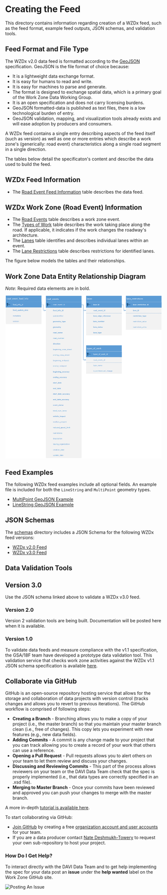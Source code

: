 # Creating the Feed
This directory contains information regarding creation of a WZDx feed, such as the feed format, example feed outputs, JSON schemas, and validation tools.

## Feed Format and File Type

The WZDx v2.0 data feed is formatted according to the [GeoJSON](https://geojson.org/) specification. GeoJSON is the file format of choice because:
- It is a lightweight data exchange format.
- It is easy for humans to read and write.
- It is easy for machines to parse and generate.
- The format is designed to exchange spatial data, which is a primary goal of the Work Zone Data Working Group.
- It is an open specification and does not carry licensing burdens.
- GeoJSON formatted-data is published as text files, there is a low technological burden of entry.
- GeoJSON validation, mapping, and visualization tools already exists and will ease adoption by producers and consumers.

A WZDx feed contains a single entry describing aspects of the feed itself (such as version) as well as one or more entries which describe a work zone's (generically: road event) characteristics along a single road segment in a single direction. 

The tables below detail the specificaton's content and describe the data used to build the feed.

## WZDx Feed Information

- The [Road Event Feed Information](/spec-content/data-tables/road_event_feed_info.md) table describes the data feed.

## WZDx Work Zone (Road Event) Information

- The [Road Events](/spec-content/data-tables/road_events.md) table describes a work zone event.
- The [Types of Work](/spec-content/data-tables/types_of_work.md) table describes the work taking place along the road.  If applicable, it indicates if the work changes the roadway's architecture.
- The [Lanes](/spec-content/data-tables/lanes.md) table identifies and describes individual lanes within an event.
- The [Lane Restrictions](/spec-content/data-tables/lane_restrictions.md) table describes restrictions for identified lanes.

The figure below models the tables and their relationships.

## Work Zone Data Entity Relationship Diagram
*Note*: Required data elements are in bold.

![road_event ERD](/images/road_event_erd.png)

## Feed Examples
The following WZDx feed examples include all optional fields. An example file is included for both the `LineString` and `MultiPoint` geometry types.

* [MultiPoint GeoJSON Example](/create-feed/examples/multipoint_example.geojson)
* [LineString GeoJSON Example](/create-feed/examples/linestring_example.geojson)

## JSON Schemas
The [schemas](/create-feed/schemas) directory includes a JSON Schema for the following WZDx feed versions: 

* [WZDx v2.0 Feed](/create-feed/schemas/wzdx_v2.0_feed.json)
* [WZDx v3.0 Feed](/create-feed/schemas/wzdx_v3.0_feed.json)

## Data Validation Tools
## Version 3.0
Use the JSON schema linked above to validate a WZDx v3.0 feed.

### Version 2.0
Version 2 validation tools are being built. Documentation will be posted here when it is available.

### Version 1.0
To validate data feeds and measure compliance with the v1.1 specification, the GSA/18F team have developed a prototype data validation tool. This validation service that checks work zone activities against the WZDx v1.1 JSON schema specification is available [here](https://github.com/18F/usdot-jpo-ode-workzone-data-exchange/wiki).

## Collaborate via GitHub
GitHub is an open-source repository hosting service that allows for the storage and collaboration of data projects with version control (tracks changes and allows you to revert to previous iterations). The GitHub workflow is comprised of following steps:
- **Creating a Branch** - Branching allows you to make a copy of your project (i.e., the master branch) so that you maintain your master branch clean (i.e., free of changes). This copy lets you experiment with new features (e.g., new data fields).
- **Adding Commits** - A commit is any change made to your project that you can track allowing you to create a record of your work that others can use a reference.  
- **Opening a Pull Request** - Pull requests allows you to alert others on your team to let them review and discuss your changes. 
- **Discussing and Reviewing Commits** - This part of the process allows reviewers on your team or the DAVI Data Team check that the spec is properly implemented (i.e., that data types are correctly specified in an .xsd file).
- **Merging to Master Branch** - Once your commits have been reviewed and approved you can push your changes to merge with the master branch. 

A more in-depth [tutorial is available here](https://guides.github.com/introduction/flow/).

To start collaborating via GitHub:
- [Join GitHub](https://github.com/) by creating a free [organization account and user accounts](https://help.github.com/articles/differences-between-user-and-organization-accounts/) for your team.
- If you are a data producer contact [Nate Deshmukh-Towery](nate.deshmukh-towery@dot.gov) to request your own sub-repository to host your project.

### How Do I Get Help?
To interact directly with the DAVI Data Team and to get help implementing the spec for your data post an **issue** under the **help wanted** label on the Work Zone GitHub site.

![Posting An Issue](https://github.com/usdot-jpo-ode/jpo-wzdx/blob/master/images/issues.png)

